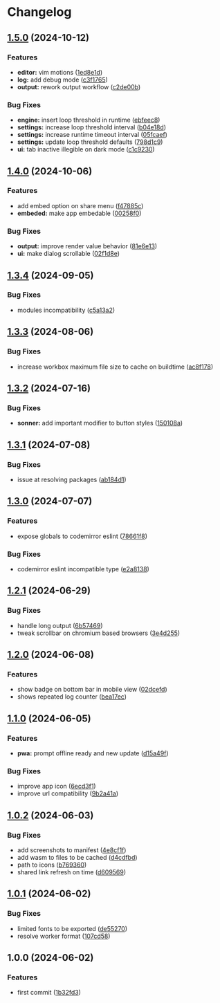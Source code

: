 # Changelog

## [1.5.0](https://github.com/Pkcarreno/jsod/compare/v1.4.0...v1.5.0) (2024-10-12)


### Features

* **editor:** vim motions ([1ed8e1d](https://github.com/Pkcarreno/jsod/commit/1ed8e1dcff5ce8307f1c1d44b6d4efa5cb5d334e))
* **log:** add debug mode ([c3f1765](https://github.com/Pkcarreno/jsod/commit/c3f1765c2962a58e1b2519e7fdc45e57a14e3929))
* **output:** rework output workflow ([c2de00b](https://github.com/Pkcarreno/jsod/commit/c2de00b43c8f00c510bdf31b693e1c70c67cce68))


### Bug Fixes

* **engine:** insert loop threshold in runtime ([ebfeec8](https://github.com/Pkcarreno/jsod/commit/ebfeec8aaa0748e55d5b651db6c2d47b5275ceff))
* **settings:** increase loop threshold interval ([b04e18d](https://github.com/Pkcarreno/jsod/commit/b04e18d8da5346b00ddb98412850a87e34662386))
* **settings:** increase runtime timeout interval ([05fcaef](https://github.com/Pkcarreno/jsod/commit/05fcaeff7b5e49a05e8cfd02f0a99dc148edd44d))
* **settings:** update loop threshold defaults ([798d1c9](https://github.com/Pkcarreno/jsod/commit/798d1c97a7bc7b25e7e475084688eb41037562fe))
* **ui:** tab inactive illegible on dark mode ([c1c9230](https://github.com/Pkcarreno/jsod/commit/c1c9230b4cd5bcb34057acfc1a19ab727d085c15))

## [1.4.0](https://github.com/Pkcarreno/jsod/compare/v1.3.4...v1.4.0) (2024-10-06)


### Features

* add embed option on share menu ([f47885c](https://github.com/Pkcarreno/jsod/commit/f47885c4339f5ca267f3350ff12f38bcfa2001b0))
* **embeded:** make app embedable ([00258f0](https://github.com/Pkcarreno/jsod/commit/00258f0a8fe507296ed184c47074f1852d5bdaf8))


### Bug Fixes

* **output:** improve render value behavior ([81e6e13](https://github.com/Pkcarreno/jsod/commit/81e6e137640ed3b0c374cffbf31deee3162d9718))
* **ui:** make dialog scrollable ([02f1d8e](https://github.com/Pkcarreno/jsod/commit/02f1d8e7274e8f85663c44b25a5a9233e8b2a5f2))

## [1.3.4](https://github.com/Pkcarreno/jsod/compare/v1.3.3...v1.3.4) (2024-09-05)


### Bug Fixes

* modules incompatibility ([c5a13a2](https://github.com/Pkcarreno/jsod/commit/c5a13a2d54f3a92e6389aa45f30189d838fd0613))

## [1.3.3](https://github.com/Pkcarreno/jsod/compare/v1.3.2...v1.3.3) (2024-08-06)


### Bug Fixes

* increase workbox maximum file size to cache on buildtime ([ac8f178](https://github.com/Pkcarreno/jsod/commit/ac8f17861cdeee9f27906d2ef6ed7e749c15bb18))

## [1.3.2](https://github.com/Pkcarreno/jsod/compare/v1.3.1...v1.3.2) (2024-07-16)


### Bug Fixes

* **sonner:** add important modifier to button styles ([150108a](https://github.com/Pkcarreno/jsod/commit/150108ab7331049a9bd1640d7004ec9050f2ce3b))

## [1.3.1](https://github.com/Pkcarreno/jsod/compare/v1.3.0...v1.3.1) (2024-07-08)


### Bug Fixes

* issue at resolving packages ([ab184d1](https://github.com/Pkcarreno/jsod/commit/ab184d1322cac3c41c5f2be5b7d481e8f9e7c953))

## [1.3.0](https://github.com/Pkcarreno/jsod/compare/v1.2.1...v1.3.0) (2024-07-07)


### Features

* expose globals to codemirror eslint ([78661f8](https://github.com/Pkcarreno/jsod/commit/78661f8badf01e401bb4e61aa230ab0c4e3b2e47))


### Bug Fixes

* codemirror eslint incompatible type ([e2a8138](https://github.com/Pkcarreno/jsod/commit/e2a8138d031cec0948d620925459465d283618ad))

## [1.2.1](https://github.com/Pkcarreno/jsod/compare/v1.2.0...v1.2.1) (2024-06-29)


### Bug Fixes

* handle long output ([6b57469](https://github.com/Pkcarreno/jsod/commit/6b57469d5cdfd3134298b4ad14c2b336a595d7d4))
* tweak scrollbar on chromium based browsers ([3e4d255](https://github.com/Pkcarreno/jsod/commit/3e4d255675b196742698ed42678bc51e9b15915a))

## [1.2.0](https://github.com/Pkcarreno/jsod/compare/v1.1.0...v1.2.0) (2024-06-08)


### Features

* show badge on bottom bar in mobile view ([02dcefd](https://github.com/Pkcarreno/jsod/commit/02dcefdf5c84614bd1585b80223b02a108840cf5))
* shows repeated log counter ([bea17ec](https://github.com/Pkcarreno/jsod/commit/bea17ec675181aab5480b13a29ac526618359331))

## [1.1.0](https://github.com/Pkcarreno/jsod/compare/v1.0.2...v1.1.0) (2024-06-05)


### Features

* **pwa:** prompt offline ready and new update ([d15a49f](https://github.com/Pkcarreno/jsod/commit/d15a49f6380b3a4226c725c28f56dfc8c43e90e5))


### Bug Fixes

* improve app icon ([6ecd3f1](https://github.com/Pkcarreno/jsod/commit/6ecd3f13723ce6adbe92a327b8a2766759ba8d1a))
* improve url compatibility ([9b2a41a](https://github.com/Pkcarreno/jsod/commit/9b2a41ad6818c9ba9c460385bed7703b277d7bb0))

## [1.0.2](https://github.com/Pkcarreno/jsod/compare/v1.0.1...v1.0.2) (2024-06-03)


### Bug Fixes

* add screenshots to manifest ([4e8cf1f](https://github.com/Pkcarreno/jsod/commit/4e8cf1f01bd877a7c7d98304c5e1c992a728c4d2))
* add wasm to files to be cached ([d4cdfbd](https://github.com/Pkcarreno/jsod/commit/d4cdfbdb1af4ce3f77e29749c6c7022086eb2a76))
* path to icons ([b769360](https://github.com/Pkcarreno/jsod/commit/b769360aa96a2704f28bff0899c2d39d82738df3))
* shared link refresh on time ([d609569](https://github.com/Pkcarreno/jsod/commit/d609569a8216c60108a2d286b9f0bccb458fcce2))

## [1.0.1](https://github.com/Pkcarreno/jsod/compare/v1.0.0...v1.0.1) (2024-06-02)


### Bug Fixes

* limited fonts to be exported ([de55270](https://github.com/Pkcarreno/jsod/commit/de55270c508a7f94251f86b7425bfdcd73fd13eb))
* resolve worker format ([107cd58](https://github.com/Pkcarreno/jsod/commit/107cd586e5853844a973ff8b9e0ccbcdb319d8ca))

## 1.0.0 (2024-06-02)


### Features

* first commit ([1b32fd3](https://github.com/Pkcarreno/jsod/commit/1b32fd32fa605e9d5b342e40d07083a591952350))
